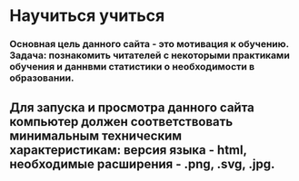 #  Научиться учиться     
### Основная цель данного сайта - это мотивация к обучению.   Задача: познакомить читателей с некоторыми практиками обучения и даннвми статистики о необходимости в образовании.   
##  Для запуска и просмотра данного сайта компьютер должен соответствовать минимальным техническим характеристикам: версия языка - html, необходимые расширения - .png, .svg, .jpg.
